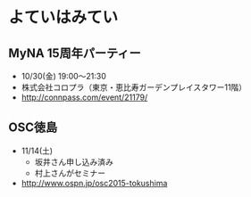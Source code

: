 # よていはみてい

## MyNA 15周年パーティー

* 10/30(金) 19:00～21:30
* 株式会社コロプラ（東京・恵比寿ガーデンプレイスタワー11階）
* http://connpass.com/event/21179/


## OSC徳島

* 11/14(土)
  * 坂井さん申し込み済み
  * 村上さんがセミナー
* http://www.ospn.jp/osc2015-tokushima
